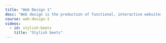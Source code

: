 ```yaml
---
title: "Web Design 1"
desc: "Web design is the production of functional, interactive websites accomplished through the use of the HTML and CSS coding languages. Using video tutorials, step-by-step online lessons, and automation, students explore processes such as semantics and mobile-first architecture, and tools like cloud platforms and version control, in tandem with precise organization principles and current best practices."
course: web-design-1
videos:
  - id: stylish-beets
    title: "Stylish beets"
---
```

